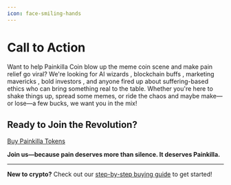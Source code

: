 ```yaml
---
icon: face-smiling-hands
---
```


# Call to Action

Want to help Painkilla Coin blow up the meme coin scene and make pain relief go viral? We're looking for AI wizards , blockchain buffs , marketing mavericks , bold investors , and anyone fired up about suffering-based ethics who can bring something real to the table. Whether you're here to shake things up, spread some memes, or ride the chaos and maybe make—or lose—a few bucks, we want you in the mix!

## Ready to Join the Revolution?

[Buy Painkilla Tokens](how-to-buy.md)

**Join us—because pain deserves more than silence. It deserves Painkilla.**

***

**New to crypto?** Check out our [step-by-step buying guide](how-to-buy.md) to get started!

